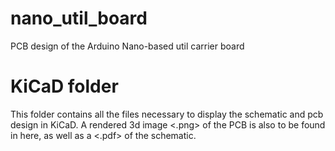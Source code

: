 # nano_util_board
PCB design of the Arduino Nano-based util carrier board

# KiCaD folder
This folder contains all the files necessary to display the schematic and pcb design in KiCaD.
A rendered 3d image <.png> of the PCB is also to be found in here, as well 
as a <.pdf> of the schematic. 
